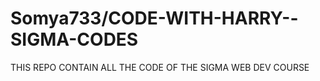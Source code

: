 # Somya733/CODE-WITH-HARRY--SIGMA-CODES
THIS REPO CONTAIN ALL THE CODE OF THE SIGMA WEB DEV COURSE 

